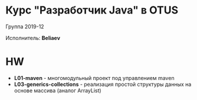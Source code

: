 # Курс "Разработчик Java" в OTUS

Группа 2019-12

Исполнитель: **Beliaev**

# HW

* **L01-maven** - многомодульный проект под управлением maven
* **L03-generics-collections** - реализация простой структуры данных на основе массива (аналог ArrayList)